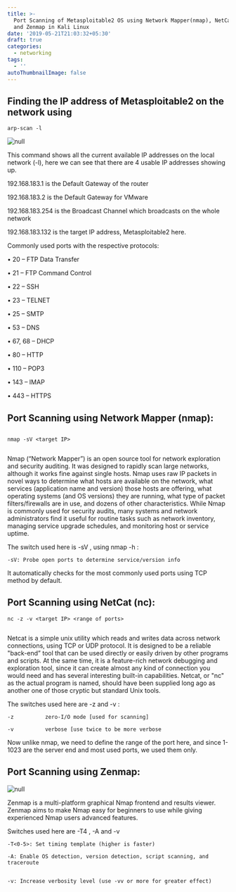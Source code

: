 ```yaml
---
title: >-
  Port Scanning of Metasploitable2 OS using Network Mapper(nmap), NetCat (nc)
  and Zenmap in Kali Linux
date: '2019-05-21T21:03:32+05:30'
draft: true
categories:
  - networking
tags:
  - ''
autoThumbnailImage: false
---
```

## Finding the IP address of Metasploitable2 on the network using

```
arp-scan -l
```

![null]()

This command shows all the current available IP addresses on the local network (-l), here we can see that there are 4 usable IP addresses showing up. 

192.168.183.1 is the Default Gateway of the router

192.168.183.2 is the Default Gateway for VMware 

192.168.183.254 is the Broadcast Channel which broadcasts on the whole network

192.168.183.132 is the target IP address, Metasploitable2 here.

Commonly used ports with the respective protocols:

•	20 – FTP Data Transfer 

•	21 – FTP Command Control

•	22 – SSH 

•	23 – TELNET 

•	25 – SMTP

•	53 – DNS 

•	67, 68 – DHCP 

•	80 – HTTP

•	110 – POP3 

•	143 – IMAP 

•	443 – HTTPS

## Port Scanning using Network Mapper (nmap):

## 

```
nmap -sV <target IP>
```

![]()

Nmap (“Network Mapper”) is an open source tool for network exploration and security auditing. It was designed to rapidly scan large networks, although it works fine against single hosts. Nmap uses raw IP packets in novel ways to determine what hosts are available on the network, what services (application name and version) those hosts are offering, what operating systems (and OS versions) they are running, what type of packet filters/firewalls are in use, and dozens of other characteristics. While Nmap is commonly used for security audits, many systems and network administrators find it useful for routine tasks such as network inventory, managing service upgrade schedules, and monitoring host or service uptime.

The switch used here is -sV , using nmap -h : 

```
-sV: Probe open ports to determine service/version info
```

It automatically checks for the most commonly used ports using TCP method by default.



## Port Scanning using NetCat (nc):

```
nc -z -v <target IP> <range of ports> 		
```

![]()

Netcat is a simple unix utility which reads and writes data across network connections, using TCP or UDP protocol. It is designed to be a reliable "back-end” tool that can be used directly or easily driven by other programs and scripts.  At the same time, it is a feature-rich network debugging and exploration tool, since it can create almost any kind of connection you would need and has several interesting built-in capabilities.  Netcat, or "nc" as the actual program is named, should have been supplied long ago as another one of those cryptic but standard Unix tools.

The switches used here are -z and -v : 

```
-z			zero-I/O mode [used for scanning]
```

```
-v			verbose [use twice to be more verbose
```

Now unlike nmap, we need to define the range of the port here, and since 1-1023 are the server end and most used ports, we used them only.

## Port Scanning using Zenmap:

![null]()

Zenmap is a multi-platform graphical Nmap frontend and results viewer. Zenmap aims to make Nmap easy for beginners to use while giving experienced Nmap users advanced features.

Switches used here are -T4 , -A and -v

```
-T<0-5>: Set timing template (higher is faster)
```

```
-A: Enable OS detection, version detection, script scanning, and traceroute
```

```
 
-v: Increase verbosity level (use -vv or more for greater effect)
```
